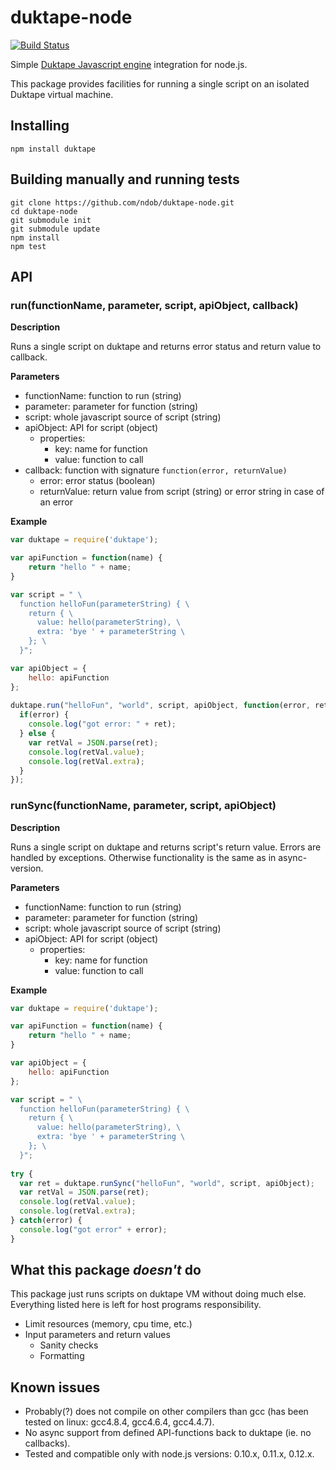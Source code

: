duktape-node
=========
[![Build Status](https://travis-ci.org/ndob/duktape-node.svg?branch=master)](https://travis-ci.org/ndob/duktape-node)

Simple [Duktape Javascript engine](http://duktape.org/) integration for node.js. 

This package provides facilities for running a single script on an isolated Duktape virtual machine.

## Installing
```shell
npm install duktape
```
## Building manually and running tests
```shell
git clone https://github.com/ndob/duktape-node.git
cd duktape-node
git submodule init
git submodule update
npm install
npm test
```
## API

### run(functionName, parameter, script, apiObject, callback)
**Description**

Runs a single script on duktape and returns error status and return value to callback.

**Parameters**

* functionName: function to run (string)
* parameter: parameter for function (string)
* script: whole javascript source of script (string)
* apiObject: API for script (object)
  * properties:
    * key: name for function
    * value: function to call
* callback: function with signature `function(error, returnValue)`
  * error: error status (boolean)
  * returnValue: return value from script (string) or error string in case of an error
  
**Example**
```javascript
var duktape = require('duktape');

var apiFunction = function(name) {
    return "hello " + name;
}

var script = " \
  function helloFun(parameterString) { \
    return { \
      value: hello(parameterString), \
      extra: 'bye ' + parameterString \
    }; \
  }";

var apiObject = {
    hello: apiFunction
};
  
duktape.run("helloFun", "world", script, apiObject, function(error, ret) {
  if(error) {
    console.log("got error: " + ret);
  } else {
    var retVal = JSON.parse(ret);
    console.log(retVal.value);
    console.log(retVal.extra);
  }
});
```

### runSync(functionName, parameter, script, apiObject)

**Description**

  Runs a single script on duktape and returns script's return value. Errors are handled by exceptions. Otherwise functionality is the same as in async-version.

**Parameters**

* functionName: function to run (string)
* parameter: parameter for function (string)
* script: whole javascript source of script (string)
* apiObject: API for script (object)
  * properties:
    * key: name for function
    * value: function to call

**Example**
```javascript
var duktape = require('duktape');

var apiFunction = function(name) {
    return "hello " + name;
}

var apiObject = {
    hello: apiFunction
};

var script = " \
  function helloFun(parameterString) { \
    return { \
      value: hello(parameterString), \
      extra: 'bye ' + parameterString \
    }; \
  }";
  
try {
  var ret = duktape.runSync("helloFun", "world", script, apiObject);
  var retVal = JSON.parse(ret);
  console.log(retVal.value);
  console.log(retVal.extra);
} catch(error) {
  console.log("got error" + error);
}

```

## What this package _doesn't_ do
This package just runs scripts on duktape VM without doing much else. Everything listed here is left for host programs responsibility.
* Limit resources (memory, cpu time, etc.)
* Input parameters and return values
  * Sanity checks
  * Formatting
  
## Known issues
* Probably(?) does not compile on other compilers than gcc (has been tested on linux: gcc4.8.4, gcc4.6.4, gcc4.4.7).
* No async support from defined API-functions back to duktape (ie. no callbacks).
* Tested and compatible only with node.js versions: 0.10.x, 0.11.x, 0.12.x.
